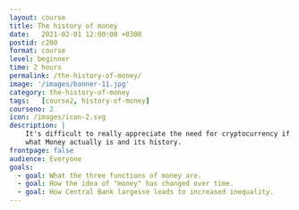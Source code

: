 ```yaml
---
layout: course
title: The history of money
date:   2021-02-01 12:00:00 +0300
postid: c200
format: course
level: beginner
time: 2 hours
permalink: /the-history-of-money/
image: '/images/banner-11.jpg'
category: the-history-of-money
tags:   [course2, history-of-money]
courseno: 2
icon: /images/icon-2.svg
description: |
    It's difficult to really appreciate the need for cryptocurrency if you don't have a fair idea about 
    what Money actually is and its history.
frontpage: false
audience: Everyone
goals:
  - goal: What the three functions of money are.
  - goal: How the idea of "money" has changed over time.
  - goal: How Central Bank largesse leads to increased inequality.
---
```

